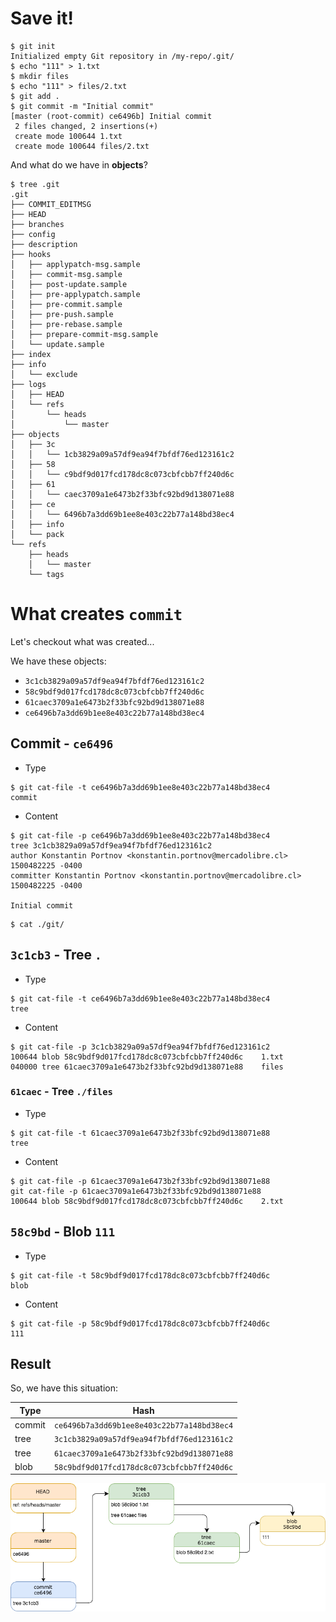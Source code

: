 # Save it!

```
$ git init
Initialized empty Git repository in /my-repo/.git/
$ echo "111" > 1.txt
$ mkdir files
$ echo "111" > files/2.txt
$ git add .
$ git commit -m "Initial commit"
[master (root-commit) ce6496b] Initial commit
 2 files changed, 2 insertions(+)
 create mode 100644 1.txt
 create mode 100644 files/2.txt
```

And what do we have in **objects**?

```
$ tree .git
.git
├── COMMIT_EDITMSG
├── HEAD
├── branches
├── config
├── description
├── hooks
│   ├── applypatch-msg.sample
│   ├── commit-msg.sample
│   ├── post-update.sample
│   ├── pre-applypatch.sample
│   ├── pre-commit.sample
│   ├── pre-push.sample
│   ├── pre-rebase.sample
│   ├── prepare-commit-msg.sample
│   └── update.sample
├── index
├── info
│   └── exclude
├── logs
│   ├── HEAD
│   └── refs
│       └── heads
│           └── master
├── objects
│   ├── 3c
│   │   └── 1cb3829a09a57df9ea94f7bfdf76ed123161c2
│   ├── 58
│   │   └── c9bdf9d017fcd178dc8c073cbfcbb7ff240d6c
│   ├── 61
│   │   └── caec3709a1e6473b2f33bfc92bd9d138071e88
│   ├── ce
│   │   └── 6496b7a3dd69b1ee8e403c22b77a148bd38ec4
│   ├── info
│   └── pack
└── refs
    ├── heads
    │   └── master
    └── tags
```

# What creates `commit`

Let's checkout what was created...

We have these objects:
- `3c1cb3829a09a57df9ea94f7bfdf76ed123161c2`
- `58c9bdf9d017fcd178dc8c073cbfcbb7ff240d6c`
- `61caec3709a1e6473b2f33bfc92bd9d138071e88`
- `ce6496b7a3dd69b1ee8e403c22b77a148bd38ec4`

## Commit - `ce6496`

- Type

```
$ git cat-file -t ce6496b7a3dd69b1ee8e403c22b77a148bd38ec4
commit
```

- Content

```
$ git cat-file -p ce6496b7a3dd69b1ee8e403c22b77a148bd38ec4
tree 3c1cb3829a09a57df9ea94f7bfdf76ed123161c2
author Konstantin Portnov <konstantin.portnov@mercadolibre.cl> 1500482225 -0400
committer Konstantin Portnov <konstantin.portnov@mercadolibre.cl> 1500482225 -0400

Initial commit
```

```
$ cat ./git/
```

## `3c1cb3` - Tree `.`

- Type

```
$ git cat-file -t ce6496b7a3dd69b1ee8e403c22b77a148bd38ec4
tree
```

- Content

```
$ git cat-file -p 3c1cb3829a09a57df9ea94f7bfdf76ed123161c2
100644 blob 58c9bdf9d017fcd178dc8c073cbfcbb7ff240d6c	1.txt
040000 tree 61caec3709a1e6473b2f33bfc92bd9d138071e88	files
```

### `61caec` - Tree `./files`

- Type

```
$ git cat-file -t 61caec3709a1e6473b2f33bfc92bd9d138071e88
tree
```

- Content


```
$ git cat-file -p 61caec3709a1e6473b2f33bfc92bd9d138071e88
git cat-file -p 61caec3709a1e6473b2f33bfc92bd9d138071e88
100644 blob 58c9bdf9d017fcd178dc8c073cbfcbb7ff240d6c	2.txt
```

## `58c9bd` - Blob `111`

- Type

```
$ git cat-file -t 58c9bdf9d017fcd178dc8c073cbfcbb7ff240d6c
blob
```

- Content


```
$ git cat-file -p 58c9bdf9d017fcd178dc8c073cbfcbb7ff240d6c
111
```

## Result

So, we have this situation:

Type | Hash
---|---
commit |`ce6496b7a3dd69b1ee8e403c22b77a148bd38ec4`
tree | `3c1cb3829a09a57df9ea94f7bfdf76ed123161c2`
tree |`61caec3709a1e6473b2f33bfc92bd9d138071e88`
blob | `58c9bdf9d017fcd178dc8c073cbfcbb7ff240d6c`

![](/assets/commit.png)
